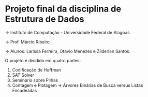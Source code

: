 

# Projeto final da disciplina de Estrutura de Dados

-> Instituto de Computação - Universidade Federal de Alagoas

-> Prof. Márcio Ribeiro

-> Alunos: Larissa Ferreira, Otávio Menezes e Zilderlan Santos.

O projeto é dividido em quatro partes:

1. Codificação de Huffman
2. SAT Solver
3. Seminário sobre Pilhas
4. Contagem e Plotagem -> Árvores Binárias de Busca versus Listas Encadeadas
